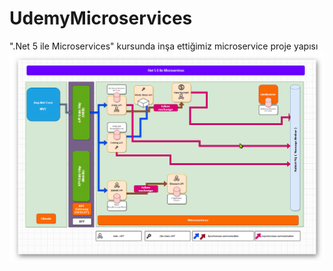 # UdemyMicroservices
".Net 5 ile Microservices" kursunda inşa ettiğimiz microservice proje yapısı
![microservice_mimari](./SolutionItems/udemy-roadmap.png)